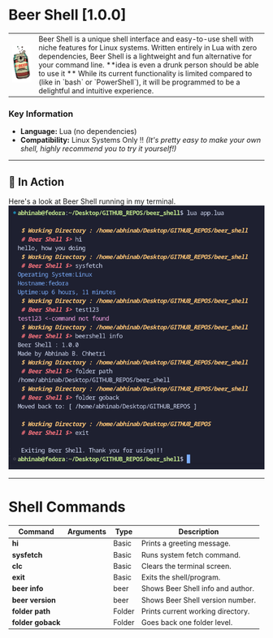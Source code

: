 # Beer Shell [1.0.0] 

<table>
  <tr>
    <td><img src="images/logo.png" alt="images/Beer Shell Logo" width="300"></td>
    <td>Beer Shell is a unique shell interface and easy-to-use shell with niche features for Linux systems. Written entirely in Lua with zero dependencies, Beer Shell is a lightweight and fun alternative for your command line. **idea is even a drunk person should be able to use it **
    While its current functionality is limited compared to (like in `bash` or `PowerShell`), it will be programmed to be a delightful and intuitive experience.</td>
  </tr>
</table>

### Key Information
- **Language:** Lua (no dependencies)
- **Compatibility:** Linux Systems Only ‼️
*(It's pretty easy to make your own shell, highly recommend you to try it yourself!)*
---

## 📸 In Action

Here's a look at Beer Shell running in my terminal.
![Screenshot of Beer Shell in use](images/executed_code.png)

---
# Shell Commands

  | Command          | Arguments | Type     | Description                        |
  |------------------|-----------|----------|------------------------------------|
  | **hi**           |           | Basic    | Prints a greeting message.         |
  | **sysfetch**     |           | Basic    | Runs system fetch command.         |
  | **clc**          |           | Basic    | Clears the terminal screen.        |
  | **exit**         |           | Basic    | Exits the shell/program.           |
  | **beer info**    |           | beer     | Shows Beer Shell info and author.  |
  | **beer version** |           | beer     | Shows Beer Shell version number.   |
  | **folder path**  |           | Folder   | Prints current working directory.  |
  | **folder goback**|           | Folder   | Goes back one folder level.        |





